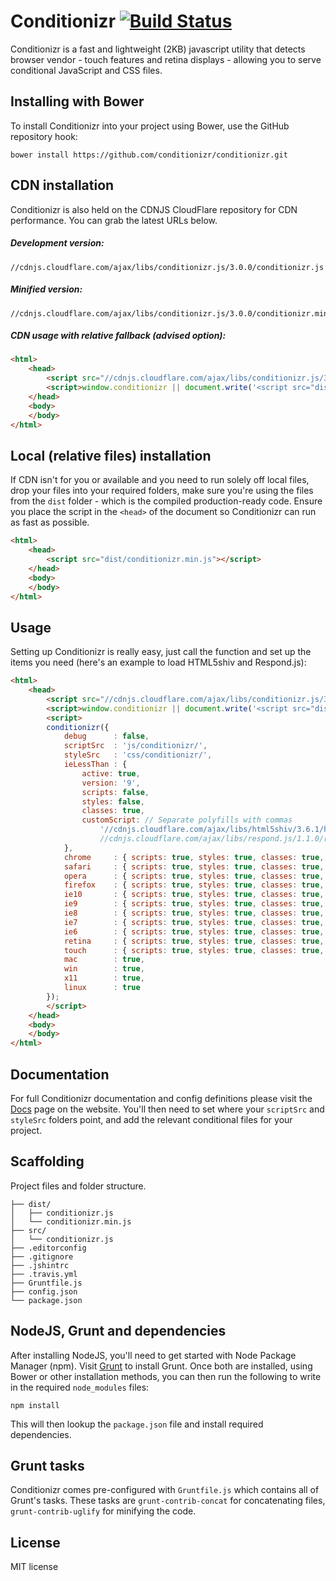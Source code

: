 # Conditionizr [![Build Status](https://travis-ci.org/conditionizr/conditionizr.png)](https://travis-ci.org/conditionizr/conditionizr)

Conditionizr is a fast and lightweight (2KB) javascript utility that detects browser vendor - touch features and retina displays - allowing you to serve conditional JavaScript and CSS files.

## Installing with Bower
To install Conditionizr into your project using Bower, use the GitHub repository hook:

```
bower install https://github.com/conditionizr/conditionizr.git
```

## CDN installation
Conditionizr is also held on the CDNJS CloudFlare repository for CDN performance. You can grab the latest URLs below.

##### Development version:
```
//cdnjs.cloudflare.com/ajax/libs/conditionizr.js/3.0.0/conditionizr.js
```

##### Minified version:
```
//cdnjs.cloudflare.com/ajax/libs/conditionizr.js/3.0.0/conditionizr.min.js
```

##### CDN usage with relative fallback (advised option):
```html
<html>
	<head>
		<script src="//cdnjs.cloudflare.com/ajax/libs/conditionizr.js/3.0.0/conditionizr.min.js"></script>
		<script>window.conditionizr || document.write('<script src="dist/conditionizr.min.js"><\/script>');</script>
	</head>
	<body>
	</body>
</html>
```

## Local (relative files) installation
If CDN isn't for you or available and you need to run solely off local files, drop your files into your required folders, make sure you're using the files from the `dist` folder - which is the compiled production-ready code. Ensure you place the script in the `<head>` of the document so Conditionizr can run as fast as possible.
	
```html
<html>
	<head>
		<script src="dist/conditionizr.min.js"></script>
	</head>
	<body>
	</body>
</html>
```

## Usage
Setting up Conditionizr is really easy, just call the function and set up the items you need (here's an example to load HTML5shiv and Respond.js):
```html
<html>
	<head>
		<script src="//cdnjs.cloudflare.com/ajax/libs/conditionizr.js/3.0.0/conditionizr.min.js"></script>
		<script>window.conditionizr || document.write('<script src="dist/conditionizr.min.js"><\/script>');</script>
		<script>
		conditionizr({
			debug      : false,
			scriptSrc  : 'js/conditionizr/',
			styleSrc   : 'css/conditionizr/',
			ieLessThan : {
				active: true,
				version: '9',
				scripts: false,
				styles: false,
				classes: true,
				customScript: // Separate polyfills with commas
					'//cdnjs.cloudflare.com/ajax/libs/html5shiv/3.6.1/html5shiv.js, 
					//cdnjs.cloudflare.com/ajax/libs/respond.js/1.1.0/respond.min.js'
			},
			chrome     : { scripts: true, styles: true, classes: true, customScript: false },
			safari     : { scripts: true, styles: true, classes: true, customScript: false },
			opera      : { scripts: true, styles: true, classes: true, customScript: false },
			firefox    : { scripts: true, styles: true, classes: true, customScript: false },
			ie10       : { scripts: true, styles: true, classes: true, customScript: false },
			ie9        : { scripts: true, styles: true, classes: true, customScript: false },
			ie8        : { scripts: true, styles: true, classes: true, customScript: false },
			ie7        : { scripts: true, styles: true, classes: true, customScript: false },
			ie6        : { scripts: true, styles: true, classes: true, customScript: false },
			retina     : { scripts: true, styles: true, classes: true, customScript: false },
			touch      : { scripts: true, styles: true, classes: true, customScript: false },
			mac        : true,
			win        : true,
			x11        : true,
			linux      : true
		});
		</script>
	</head>
	<body>
	</body>
</html>
```

## Documentation
For full Conditionizr documentation and config definitions please visit the [Docs](http://conditionizr.com/docs.html) page on the website. You'll then need to set where your `scriptSrc` and `styleSrc` folders point, and add the relevant conditional files for your project.

## Scaffolding
Project files and folder structure.

```
├── dist/
│   ├── conditionizr.js
│   └── conditionizr.min.js
├── src/
│   └── conditionizr.js
├── .editorconfig
├── .gitignore
├── .jshintrc
├── .travis.yml
├── Gruntfile.js
├── config.json
└── package.json
```

## NodeJS, Grunt and dependencies
After installing NodeJS, you'll need to get started with Node Package Manager (npm). Visit [Grunt](http://gruntjs.com) to install Grunt. Once both are installed, using Bower or other installation methods, you can then run the following to write in the required `node_modules` files:

```
npm install
```

This will then lookup the `package.json` file and install required dependencies.

## Grunt tasks
Conditionizr comes pre-configured with `Gruntfile.js` which contains all of Grunt's tasks. These tasks are `grunt-contrib-concat` for concatenating files, `grunt-contrib-uglify` for minifying the code.

## License
MIT license